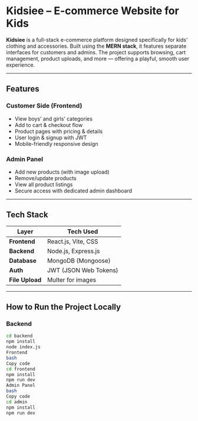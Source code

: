 # Kidsiee – E-commerce Website for Kids

**Kidsiee** is a full-stack e-commerce platform designed specifically for kids’ clothing and accessories. Built using the **MERN stack**, it features separate interfaces for customers and admins. The project supports browsing, cart management, product uploads, and more — offering a playful, smooth user experience.

---

## Features

### Customer Side (Frontend)
- View boys’ and girls’ categories
- Add to cart & checkout flow
- Product pages with pricing & details
- User login & signup with JWT
- Mobile-friendly responsive design

### Admin Panel
- Add new products (with image upload)
- Remove/update products
- View all product listings
- Secure access with dedicated admin dashboard

---

## Tech Stack

| Layer         | Tech Used            |
|---------------|----------------------|
| **Frontend**  | React.js, Vite, CSS  |
| **Backend**   | Node.js, Express.js  |
| **Database**  | MongoDB (Mongoose)   |
| **Auth**      | JWT (JSON Web Tokens)|
| **File Upload** | Multer for images |

---

## How to Run the Project Locally

### Backend

```bash
cd backend
npm install
node index.js
Frontend
bash
Copy code
cd frontend
npm install
npm run dev
Admin Panel
bash
Copy code
cd admin
npm install
npm run dev







